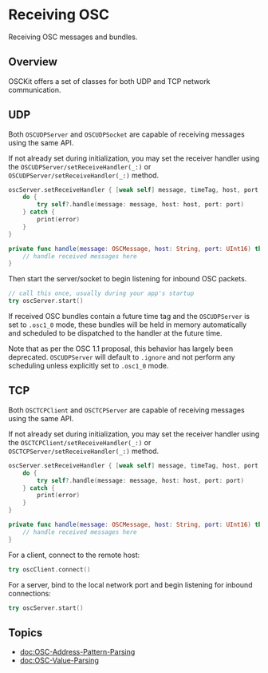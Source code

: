 # Receiving OSC

Receiving OSC messages and bundles.

## Overview

OSCKit offers a set of classes for both UDP and TCP network communication.

## UDP

Both ``OSCUDPServer`` and ``OSCUDPSocket`` are capable of receiving messages using the same API.

If not already set during initialization, you may set the receiver handler using the ``OSCUDPServer/setReceiveHandler(_:)`` or ``OSCUDPServer/setReceiveHandler(_:)`` method.

```swift
oscServer.setReceiveHandler { [weak self] message, timeTag, host, port in
    do {
        try self?.handle(message: message, host: host, port: port)
    } catch {
        print(error)
    }
}

private func handle(message: OSCMessage, host: String, port: UInt16) throws {
    // handle received messages here
}
```

Then start the server/socket to begin listening for inbound OSC packets.

```swift
// call this once, usually during your app's startup
try oscServer.start()
```

If received OSC bundles contain a future time tag and the `OSCUDPServer` is set to `.osc1_0` mode, these bundles will be held in memory automatically and scheduled to be dispatched to the handler at the future time.

Note that as per the OSC 1.1 proposal, this behavior has largely been deprecated. `OSCUDPServer` will default to `.ignore` and not perform any scheduling unless explicitly set to `.osc1_0` mode.

## TCP

Both ``OSCTCPClient`` and ``OSCTCPServer`` are capable of receiving messages using the same API.

If not already set during initialization, you may set the receiver handler using the ``OSCTCPClient/setReceiveHandler(_:)`` or ``OSCTCPServer/setReceiveHandler(_:)`` method.

```swift
oscServer.setReceiveHandler { [weak self] message, timeTag, host, port in
    do {
        try self?.handle(message: message, host: host, port: port)
    } catch {
        print(error)
    }
}

private func handle(message: OSCMessage, host: String, port: UInt16) throws {
    // handle received messages here
}
```

For a client, connect to the remote host:

```swift
try oscClient.connect()
```

For a server, bind to the local network port and begin listening for inbound connections:

```swift
try oscServer.start()
```

## Topics

- <doc:OSC-Address-Pattern-Parsing>
- <doc:OSC-Value-Parsing>
